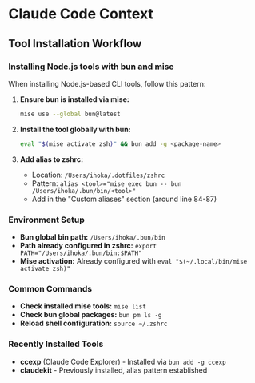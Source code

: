 # Claude Code Context

## Tool Installation Workflow

### Installing Node.js tools with bun and mise

When installing Node.js-based CLI tools, follow this pattern:

1. **Ensure bun is installed via mise:**
   ```bash
   mise use --global bun@latest
   ```

2. **Install the tool globally with bun:**
   ```bash
   eval "$(mise activate zsh)" && bun add -g <package-name>
   ```

3. **Add alias to zshrc:**
   - Location: `/Users/ihoka/.dotfiles/zshrc`
   - Pattern: `alias <tool>="mise exec bun -- bun /Users/ihoka/.bun/bin/<tool>"`
   - Add in the "Custom aliases" section (around line 84-87)

### Environment Setup

- **Bun global bin path:** `/Users/ihoka/.bun/bin`
- **Path already configured in zshrc:** `export PATH="/Users/ihoka/.bun/bin:$PATH"`
- **Mise activation:** Already configured with `eval "$(~/.local/bin/mise activate zsh)"`

### Common Commands

- **Check installed mise tools:** `mise list`
- **Check bun global packages:** `bun pm ls -g`
- **Reload shell configuration:** `source ~/.zshrc`

### Recently Installed Tools

- **ccexp** (Claude Code Explorer) - Installed via `bun add -g ccexp`
- **claudekit** - Previously installed, alias pattern established